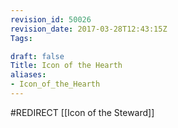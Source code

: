 ```yaml
---
revision_id: 50026
revision_date: 2017-03-28T12:43:15Z
Tags:

draft: false
Title: Icon of the Hearth
aliases:
- Icon_of_the_Hearth
---
```

#REDIRECT [[Icon of the Steward]]